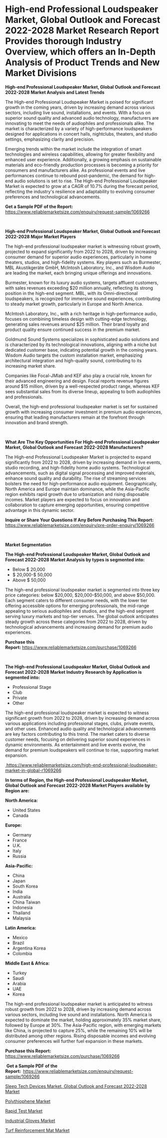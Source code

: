 <p><h1>High-end Professional Loudspeaker Market, Global Outlook and Forecast 2022-2028 Market Research Report Provides thorough Industry Overview, which offers an In-Depth Analysis of Product Trends and New Market Divisions</h1></p><p><strong>High-end Professional Loudspeaker Market, Global Outlook and Forecast 2022-2028 Market Analysis and Latest Trends</strong></p>
<p><p>The High-end Professional Loudspeaker Market is poised for significant growth in the coming years, driven by increasing demand across various sectors, including live sound, installations, and events. With a focus on superior sound quality and advanced audio technology, manufacturers are innovating to meet the needs of audiophiles and professionals alike. The market is characterized by a variety of high-performance loudspeakers designed for applications in concert halls, nightclubs, theaters, and studio settings, emphasizing clarity and precision.</p><p>Emerging trends within the market include the integration of smart technologies and wireless capabilities, allowing for greater flexibility and enhanced user experience. Additionally, a growing emphasis on sustainable materials and eco-friendly production processes is becoming a priority for consumers and manufacturers alike. As professional events and live performances continue to rebound post-pandemic, the demand for high-end audio solutions is set to rise. The High-end Professional Loudspeaker Market is expected to grow at a CAGR of 10.7% during the forecast period, reflecting the industry's resilience and adaptability to evolving consumer preferences and technological advancements.</p></p>
<p><strong>Get a Sample PDF of the Report:&nbsp;</strong> <a href="https://www.reliablemarketsize.com/enquiry/request-sample/1069266">https://www.reliablemarketsize.com/enquiry/request-sample/1069266</a></p>
<p>&nbsp;</p>
<p><strong>High-end Professional Loudspeaker Market, Global Outlook and Forecast 2022-2028 Major Market Players</strong></p>
<p><p>The high-end professional loudspeaker market is witnessing robust growth, projected to expand significantly from 2022 to 2028, driven by increasing consumer demand for superior audio experiences, particularly in home theaters, studios, and high-fidelity systems. Key players such as Burmester, MBL Akustikgeräte GmbH, McIntosh Laboratory, Inc., and Wisdom Audio are leading the market, each bringing unique offerings and innovations.</p><p>Burmester, known for its luxury audio systems, targets affluent customers, with sales revenues exceeding $20 million annually, reflecting its strong position in the high-end segment. MBL, with its Omni-directional loudspeakers, is recognized for immersive sound experiences, contributing to steady market growth, particularly in Europe and North America.</p><p>McIntosh Laboratory, Inc., with a rich heritage in high-performance audio, focuses on combining timeless design with cutting-edge technology, generating sales revenues around $25 million. Their brand loyalty and product quality ensure continued success in the premium market.</p><p>Goldmund Sound Systems specializes in sophisticated audio solutions and is characterized by its technological innovations, aligning with a niche but dedicated customer base, indicating potential growth in the coming years. Wisdom Audio targets the custom installation market, emphasizing architectural integration and high-quality sound, contributing to its increasing market share.</p><p>Companies like Focal-JMlab and KEF also play a crucial role, known for their advanced engineering and design. Focal reports revenue figures around $15 million, driven by a well-respected product range, whereas KEF sees substantial sales from its diverse lineup, appealing to both audiophiles and professionals.</p><p>Overall, the high-end professional loudspeaker market is set for sustained growth with increasing consumer investment in premium audio experiences, ensuring that leading manufacturers remain at the forefront through innovation and brand strength.</p></p>
<p>&nbsp;</p>
<p><strong>What Are The Key Opportunities For High-end Professional Loudspeaker Market, Global Outlook and Forecast 2022-2028 Manufacturers?</strong></p>
<p><p>The High-end Professional Loudspeaker Market is projected to expand significantly from 2022 to 2028, driven by increasing demand in live events, studio recording, and high-fidelity home audio systems. Technological advancements, such as digital signal processing and improved materials, enhance sound quality and durability. The rise of streaming services bolsters the need for high-performance audio equipment. Geographically, North America and Europe maintain dominance, while the Asia-Pacific region exhibits rapid growth due to urbanization and rising disposable incomes. Market players are expected to focus on innovation and collaboration to capture emerging opportunities, ensuring competitive advantage in this dynamic sector.</p></p>
<p><strong>Inquire or Share Your Questions If Any Before Purchasing This Report:</strong> <a href="https://www.reliablemarketsize.com/enquiry/pre-order-enquiry/1069266">https://www.reliablemarketsize.com/enquiry/pre-order-enquiry/1069266</a></p>
<p>&nbsp;</p>
<p><strong>Market Segmentation</strong></p>
<p><strong>The High-end Professional Loudspeaker Market, Global Outlook and Forecast 2022-2028 Market Analysis by types is segmented into:</strong></p>
<p><ul><li>Below $ 20,000</li><li>$ 20,000-$ 50,000</li><li>Above $ 50,000</li></ul></p>
<p><p>The high-end professional loudspeaker market is segmented into three key price categories: below $20,000, $20,000-$50,000, and above $50,000. Each segment caters to different consumer needs, with the lower tier offering accessible options for emerging professionals, the mid-range appealing to serious audiophiles and studios, and the high-end segment serving luxury markets and top-tier venues. The global outlook anticipates steady growth across these categories from 2022 to 2028, driven by technological advancements and increasing demand for premium audio experiences.</p></p>
<p><strong>Purchase this Report:&nbsp;</strong><a href="https://www.reliablemarketsize.com/purchase/1069266">https://www.reliablemarketsize.com/purchase/1069266</a></p>
<p>&nbsp;</p>
<p><strong>The High-end Professional Loudspeaker Market, Global Outlook and Forecast 2022-2028 Market Industry Research by Application is segmented into:</strong></p>
<p><ul><li>Professional Stage</li><li>Club</li><li>Private</li><li>Other</li></ul></p>
<p><p>The high-end professional loudspeaker market is expected to witness significant growth from 2022 to 2028, driven by increasing demand across various applications including professional stages, clubs, private events, and other uses. Enhanced audio quality and technological advancements are key factors contributing to this trend. The market caters to diverse customer needs, focusing on delivering superior sound experiences in dynamic environments. As entertainment and live events evolve, the demand for premium loudspeakers will continue to rise, supporting market expansion.</p></p>
<p><a href="https://www.reliablemarketsize.com/high-end-professional-loudspeaker-market-in-global-r1069266">&nbsp;https://www.reliablemarketsize.com/high-end-professional-loudspeaker-market-in-global-r1069266</a></p>
<p><strong>In terms of Region, the High-end Professional Loudspeaker Market, Global Outlook and Forecast 2022-2028 Market Players available by Region are:</strong></p>
<p>
    <p> <strong> North America: </strong>
        <ul>
            <li>United States</li>
            <li>Canada</li>
        </ul>
        </p> 
    <p> <strong> Europe: </strong>
        <ul>
            <li>Germany</li>
            <li>France</li>
            <li>U.K.</li>
            <li>Italy</li>
            <li>Russia</li>
        </ul>
        </p> 
    <p> <strong> Asia-Pacific: </strong>
        <ul>
            <li>China</li>
            <li>Japan</li>
            <li>South Korea</li>
            <li>India</li>
            <li>Australia</li>
            <li>China Taiwan</li>
            <li>Indonesia</li>
            <li>Thailand</li>
            <li>Malaysia</li>
        </ul>
        </p> 
    <p> <strong> Latin America: </strong>
        <ul>
            <li>Mexico</li>
            <li>Brazil</li>
            <li>Argentina Korea</li>
            <li>Colombia</li>
        </ul>
        </p> 
    <p> <strong> Middle East & Africa: </strong>
        <ul>
            <li>Turkey</li>
            <li>Saudi</li>
            <li>Arabia</li>
            <li>UAE</li>
            <li>Korea</li>
        </ul>
    </p>
    </p>
<p><p>The high-end professional loudspeaker market is anticipated to witness robust growth from 2022 to 2028, driven by increasing demand across various sectors, including live sound and installations. North America is expected to dominate the market, holding approximately 35% market share, followed by Europe at 30%. The Asia-Pacific region, with emerging markets like China, is projected to capture 25%, while the remaining 10% will be distributed among other regions. Rising disposable incomes and evolving consumer preferences will further fuel expansion in these markets.</p></p>
<p><strong>Purchase this Report: </strong><a href="https://www.reliablemarketsize.com/purchase/1069266">https://www.reliablemarketsize.com/purchase/1069266</a></p>
<p>&nbsp;<strong>Get a Sample PDF of the Report:&nbsp;&nbsp;</strong><a href="https://www.reliablemarketsize.com/enquiry/request-sample/1069266">https://www.reliablemarketsize.com/enquiry/request-sample/1069266</a></p>
<p><strong></strong></p>
<p><p><a href="https://github.com/vimar16th/Market-Research-Report-List-6/blob/main/sleep-tech-devices-market-global-outlook-and-forecast-2022-2028-market.md">Sleep Tech Devices Market, Global Outlook and Forecast 2022-2028 Market</a></p><p><a href="https://issuu.com/reportprime-2/docs/polythiophene-market-size-2030.pptx_f2e0a91a986fad">Polythiophene Market</a></p><p><a href="https://www.linkedin.com/pulse/rapid-test-market-insights-products-regional-analysis-forecasted-t9aaf?trackingId=Ovd3n%2F%2FyQYWOvcs6hkad7g%3D%3D">Rapid Test Market</a></p><p><a href="https://www.linkedin.com/pulse/global-industrial-gloves-market-size-expected-reach-cagr-npmcc?trackingId=6wI4%2F1DXT8GUtSe8SxwEMA%3D%3D">Industrial Gloves Market</a></p><p><a href="https://medium.com/@shjdk3536/the-global-turf-reinforcement-mat-market-is-at-the-forefront-of-innovation-driving-rapid-54958c52ec08">Turf Reinforcement Mat Market</a></p></p>